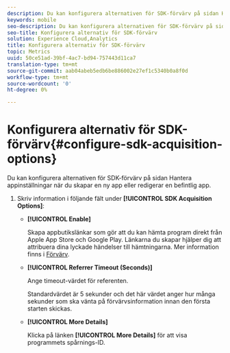 ```yaml
---
description: Du kan konfigurera alternativen för SDK-förvärv på sidan Hantera appinställningar när du skapar en ny app eller redigerar en befintlig app.
keywords: mobile
seo-description: Du kan konfigurera alternativen för SDK-förvärv på sidan Hantera appinställningar när du skapar en ny app eller redigerar en befintlig app.
seo-title: Konfigurera alternativ för SDK-förvärv
solution: Experience Cloud,Analytics
title: Konfigurera alternativ för SDK-förvärv
topic: Metrics
uuid: 50ce51ad-39bf-4ac7-bd94-757443d11ca7
translation-type: tm+mt
source-git-commit: aab04abeb5edb6be886002e27ef1c5340b0a8f0d
workflow-type: tm+mt
source-wordcount: '0'
ht-degree: 0%

---
```



# Konfigurera alternativ för SDK-förvärv{#configure-sdk-acquisition-options}

Du kan konfigurera alternativen för SDK-förvärv på sidan Hantera appinställningar när du skapar en ny app eller redigerar en befintlig app.

1. Skriv information i följande fält under **[!UICONTROL SDK Acquisition Options]**:

   * **[!UICONTROL Enable]**

      Skapa appbutikslänkar som gör att du kan hämta program direkt från Apple App Store och Google Play. Länkarna du skapar hjälper dig att attribuera dina lyckade händelser till hämtningarna. Mer information finns i [Förvärv](/help/using/acquisition-main/acquisition-main.md).

   * **[!UICONTROL Referrer Timeout (Seconds)]**

      Ange timeout-värdet för referenten.

      Standardvärdet är 5 sekunder och det här värdet anger hur många sekunder som ska vänta på förvärvsinformation innan den första starten skickas.

   * **[!UICONTROL More Details]**

      Klicka på länken **[!UICONTROL More Details]** för att visa programmets spårnings-ID.
